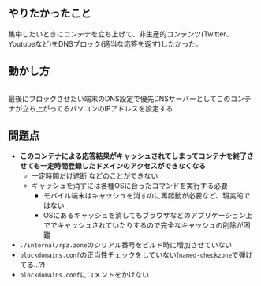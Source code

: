 ## やりたかったこと
集中したいときにコンテナを立ち上げて、非生産的コンテンツ(Twitter、Youtubeなど)をDNSブロック(適当な応答を返す)したかった。
## 動かし方
```shell

```
最後にブロックさせたい端末のDNS設定で優先DNSサーバーとしてこのコンテナが立ち上がってるパソコンのIPアドレスを設定する
## 問題点
 - **このコンテナによる応答結果がキャッシュされてしまってコンテナを終了させても一定時間登録したドメインのアクセスができなくなる**
   - 一定時間だけ遮断 などのことができない
   - キャッシュを消すには各種OSに合ったコマンドを実行する必要
     - モバイル端末はキャッシュを消すのに再起動が必要など、現実的ではない
     - OSにあるキャッシュを消してもブラウザなどのアプリケーション上ででキャッシュされていたりするので完全なキャッシュの削除が困難
 - `./internal/rpz.zone`のシリアル番号をビルド時に増加させていない
 - `blockdomains.conf`の正当性チェックをしていない(`named-checkzone`で弾けてる...?)
 - `blockdomains.conf`にコメントをかけない